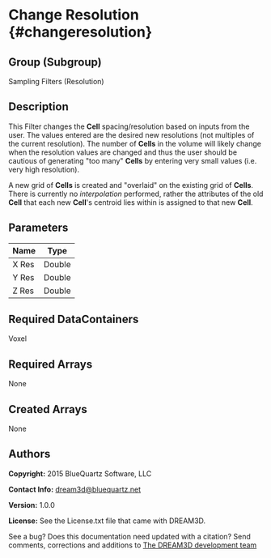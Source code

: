Change Resolution {#changeresolution}
======

## Group (Subgroup) ##
Sampling Filters (Resolution)

## Description ##
This Filter changes the **Cell** spacing/resolution based on inputs from the user.  The values entered are the desired new resolutions (not multiples of the current resolution).  The number of **Cells** in the volume will likely change when the resolution values are changed and thus the user should be cautious of generating "too many" **Cells** by entering very small values (i.e. very high resolution).  

A new grid of **Cells** is created and "overlaid" on the existing grid of **Cells**.  There is currently no *interpolation* performed, rather the attributes of the old **Cell** that each new **Cell**'s centroid lies within is assigned to that new **Cell**.


## Parameters ##

| Name | Type |
|------|------|
| X Res | Double |
| Y Res | Double |
| Z Res | Double |

## Required DataContainers ##
Voxel

## Required Arrays ##
None

## Created Arrays ##
None

## Authors ##

**Copyright:** 2015 BlueQuartz Software, LLC

**Contact Info:** dream3d@bluequartz.net

**Version:** 1.0.0

**License:**  See the License.txt file that came with DREAM3D.




See a bug? Does this documentation need updated with a citation? Send comments, corrections and additions to [The DREAM3D development team](mailto:dream3d@bluequartz.net?subject=Documentation%20Correction)

